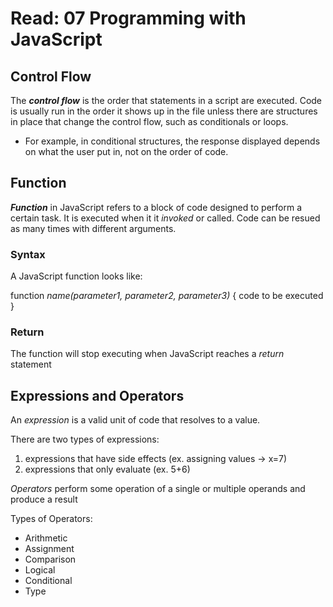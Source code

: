 # Read: 07 Programming with JavaScript

## Control Flow

The ***control flow*** is the order that statements in a script are executed. Code is usually run in the order it shows up in the file unless there are structures in place that change the control flow, such as conditionals or loops.

- For example, in conditional structures, the response displayed depends on what the user put in, not on the order of code.

## Function

***Function*** in JavaScript refers to a block of code designed to perform a certain task. It is executed when it it *invoked* or called. Code can be resued as many times with different arguments.

### Syntax

A JavaScript function looks like:

function *name(parameter1, parameter2, parameter3)* { code to be executed }

### Return

The function will stop executing when JavaScript reaches a *return* statement

## Expressions and Operators

An *expression* is a valid unit of code that resolves to a value.

There are two types of expressions:

1. expressions that have side effects (ex. assigning values -> x=7)
2. expressions that only evaluate  (ex. 5+6)

*Operators* perform some operation of a single or multiple operands and produce a result

Types of Operators:

- Arithmetic
- Assignment
- Comparison
- Logical
- Conditional
- Type
